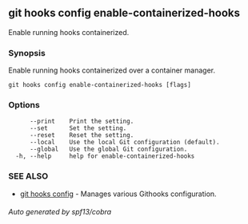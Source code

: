 ## git hooks config enable-containerized-hooks

Enable running hooks containerized.

### Synopsis

Enable running hooks containerized over a container manager.

```
git hooks config enable-containerized-hooks [flags]
```

### Options

```
      --print    Print the setting.
      --set      Set the setting.
      --reset    Reset the setting.
      --local    Use the local Git configuration (default).
      --global   Use the global Git configuration.
  -h, --help     help for enable-containerized-hooks
```

### SEE ALSO

* [git hooks config](git_hooks_config.md)	 - Manages various Githooks configuration.

###### Auto generated by spf13/cobra 
